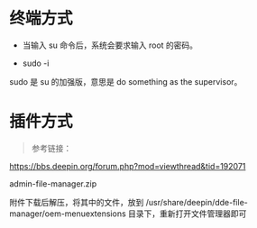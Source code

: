 # 终端方式

* 当输入 su 命令后，系统会要求输入 root 的密码。

* sudo -i

sudo 是 su 的加强版，意思是 do something as the supervisor。

# 插件方式

> 参考链接：

https://bbs.deepin.org/forum.php?mod=viewthread&tid=192071

admin-file-manager.zip

附件下载后解压，将其中的文件，放到 /usr/share/deepin/dde-file-manager/oem-menuextensions 目录下，重新打开文件管理器即可

